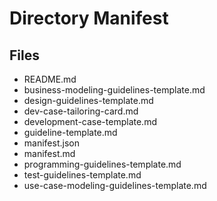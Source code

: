# Directory Manifest

## Files
- README.md
- business-modeling-guidelines-template.md
- design-guidelines-template.md
- dev-case-tailoring-card.md
- development-case-template.md
- guideline-template.md
- manifest.json
- manifest.md
- programming-guidelines-template.md
- test-guidelines-template.md
- use-case-modeling-guidelines-template.md


